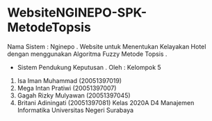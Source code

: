 # WebsiteNGINEPO-SPK-MetodeTopsis

Nama Sistem : Nginepo
.
Website untuk Menentukan Kelayakan Hotel dengan menggunakan Algoritma Fuzzy Metode Topsis
.
- Sistem Pendukung Keputusan
.
Oleh :
Kelompok 5
1. Isa Iman Muhammad (20051397019)
2. Mega Intan Pratiwi (20051397007)
3. Gagah Rizky Mulyawan (20051397045)
4. Britani Adiningati (20051397081)
Kelas 2020A D4 Manajemen Informatika
Universitas Negeri Surabaya
